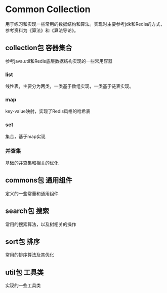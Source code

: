 # Common Collection
用于练习和实现一些常用的数据结构和算法。实现时主要参考jdk和Redis的方式，参考资料为《算法》和《算法导论》。
## collection包 容器集合
参考java.util和Redis底层数据结构实现的一些常用容器
### list
线性表，主要分为两类，一类基于数组实现，一类基于链表实现。
### map
key-value映射，实现了Redis风格的哈希表
### set
集合，基于map实现
### 并查集
基础的并查集和相关的优化

## commons包 通用组件
定义的一些常量和通用组件

## search包 搜索
常用的搜索算法，以及树相关的操作

## sort包 排序
常用的排序算法及其优化

## util包 工具类
实现的一些工具类